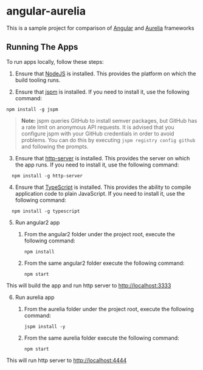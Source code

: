 # angular-aurelia
This is a sample project for comparison of [Angular](https://angular.io/) and [Aurelia](http://www.aurelia.io/) frameworks

## Running The Apps

To run apps locally, follow these steps:
1. Ensure that [NodeJS](http://nodejs.org/) is installed. This provides the platform on which the build tooling runs.

2. Ensure that [jspm](http://jspm.io/) is installed. If you need to install it, use the following command:

  ```shell
  npm install -g jspm
  ```
  > **Note:** jspm queries GitHub to install semver packages, but GitHub has a rate limit on anonymous API requests. It is advised that you configure jspm with your GitHub credentials in order to avoid problems. You can do this by executing `jspm registry config github` and following the prompts.

3. Ensure that [http-server](https://github.com/indexzero/http-server) is installed. This provides the server on which the app runs. If you need to install it, use the following command:

```shell
  npm install -g http-server
  ```
4. Ensure that [TypeScript](http://www.typescriptlang.org/) is installed. This provides the ability to compile application code to plain JavaScript. If you need to install it, use the following command:

```shell
  npm install -g typescript
  ```
5. Run angular2 app
    1. From the angular2 folder under the project root, execute the following command:

        ```shell
        npm install
        ```
    2. From the same angular2 folder execute the following command:

        ```shell
        npm start
        ```
This will build the app and run http server to [http://localhost:3333](http://localhost:3333)
  
6. Run aurelia app
    1. From the aurelia folder under the project root, execute the following command:

        ```shell
        jspm install -y
        ```
    2. From the same aurelia folder execute the following command:

        ```shell
        npm start
        ```
This will run http server to [http://localhost:4444](http://localhost:4444)